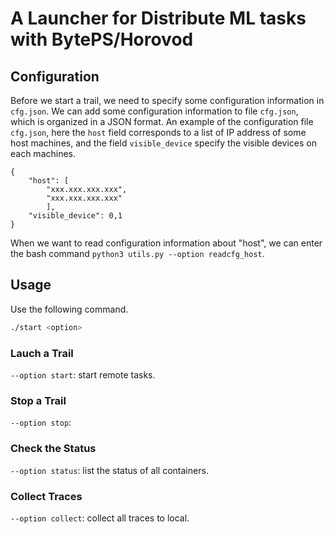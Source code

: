 # A Launcher for Distribute ML tasks with BytePS/Horovod

## Configuration
Before we start a trail, we need to specify some configuration information in `cfg.json`. We can add some configuration information to file `cfg.json`, which is organized in a JSON format. An example of the configuration file `cfg.json`, here the `host` field corresponds to a list of IP address of some host machines, and the field `visible_device` specify the visible devices on each machines.
```
{
	"host": [
		"xxx.xxx.xxx.xxx",
		"xxx.xxx.xxx.xxx"
		],
	"visible_device": 0,1
}
```
When we want to read configuration information about "host", we can enter the bash command `python3 utils.py --option readcfg_host`.

## Usage
Use the following command.
```bash
./start <option>
```

### Lauch a Trail
`--option start`: start remote tasks.

### Stop a Trail
`--option stop`:

### Check the Status
`--option status`: list the status of all containers.

### Collect Traces
`--option collect`: collect all traces to local.


